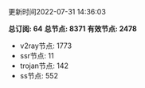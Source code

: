 更新时间2022-07-31 14:36:03

**总订阅: 64**
**总节点: 8371**
**有效节点: 2478**
- v2ray节点: 1773
- ssr节点: 11
- trojan节点: 142
- ss节点: 552
